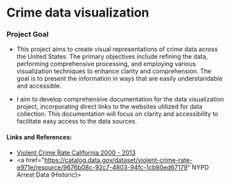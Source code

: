 # Crime data visualization

### **Project Goal** 
- 
  This project aims to create visual representations of crime data across the United States. The primary objectives include refining the data, performing comprehensive processing, and employing various visualization techniques to enhance clarity and comprehension. The goal is to present the information in ways that are easily understandable and accessible.

- I aim to develop comprehensive documentation for the data visualization project, incorporating direct links to the websites utilized for data collection. This documentation will focus on clarity and accessibility to facilitate easy access to the data sources.


#### Links and References: 
- <a href="https://catalog.data.gov/dataset/violent-crime-rate-e971e/resource/9676b08c-92c7-4803-94fc-1cb80ed67179"> Violent Crime Rate California 2000 - 2013 </a>
- <a href="https://catalog.data.gov/dataset/violent-crime-rate-e971e/resource/9676b08c-92c7-4803-94fc-1cb80ed67179" NYPD Arrest Data (Historic)>